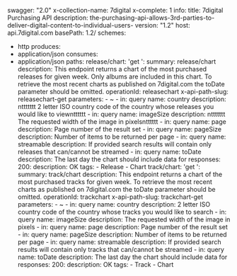 swagger: "2.0"
x-collection-name: 7digital
x-complete: 1
info:
  title: 7digital Purchasing API
  description: the-purchasing-api-allows-3rd-parties-to-deliver-digital-content-to-individual-users-
  version: "1.2"
host: api.7digital.com
basePath: 1.2/
schemes:
- http
produces:
- application/json
consumes:
- application/json
paths:
  release/chart:
    'get ':
      summary: release/chart
      description: This endpoint returns a chart of the most purchased releases for
        given week. Only albums are included in this chart. To retrieve the most recent
        charts as published on 7digital.com the toDate parameter should be omitted.
      operationId: releasechart
      x-api-path-slug: releasechart-get
      parameters:
      - ~
      - in: query
        name: country
        description: nttttttt 2 letter ISO country code of the country whose releases
          you would like to viewntttttt
      - in: query
        name: imageSize
        description: nttttttt The requested width of the image in pixelsntttttt
      - in: query
        name: page
        description: Page number of the result set
      - in: query
        name: pageSize
        description: Number of items to be returned per page
      - in: query
        name: streamable
        description: If provided search results will contain only releases that can/cannot
          be streamed
      - in: query
        name: toDate
        description: The last day the chart should include data for
      responses:
        200:
          description: OK
      tags:
      - Release
      - Chart
  track/chart:
    'get ':
      summary: track/chart
      description: This endpoint returns a chart of the most purchased tracks for
        given week. To retrieve the most recent charts as published on 7digital.com
        the toDate parameter should be omitted.
      operationId: trackchart
      x-api-path-slug: trackchart-get
      parameters:
      - ~
      - in: query
        name: country
        description: 2 letter ISO country code of the country whose tracks you would
          like to search
      - in: query
        name: imageSize
        description: The requested width of the image in pixels
      - in: query
        name: page
        description: Page number of the result set
      - in: query
        name: pageSize
        description: Number of items to be returned per page
      - in: query
        name: streamable
        description: If provided search results will contain only tracks that can/cannot
          be streamed
      - in: query
        name: toDate
        description: The last day the chart should include data for
      responses:
        200:
          description: OK
      tags:
      - Track
      - Chart